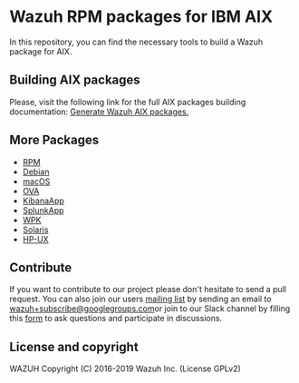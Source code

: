 Wazuh RPM packages for IBM AIX
==============================

In this repository, you can find the necessary tools to build a Wazuh package for AIX.

## Building AIX packages

Please, visit the following link for the full AIX packages building documentation: [Generate Wazuh AIX packages.](https://documentation.wazuh.com/3.11/packaging/generate-aix-package.html)

## More Packages

- [RPM](/rpms/README.md)
- [Debian](/debs/README.md)
- [macOS](/macos/README.md)
- [OVA](/ova/README.md)
- [KibanaApp](/wazuhapp/README.md)
- [SplunkApp](/splunkapp/README.md)
- [WPK](/wpk/README.md)
- [Solaris](/solaris/README.md)
- [HP-UX](/hpux/README.md)

## Contribute

If you want to contribute to our project please don't hesitate to send a pull request. You can also join our users [mailing list](https://groups.google.com/d/forum/wazuh) by sending an email to [wazuh+subscribe@googlegroups.com](mailto:wazuh+subscribe@googlegroups.com)or join to our Slack channel by filling this [form](https://wazuh.com/community/join-us-on-slack/) to ask questions and participate in discussions.

## License and copyright

WAZUH
Copyright (C) 2016-2019 Wazuh Inc.  (License GPLv2)
